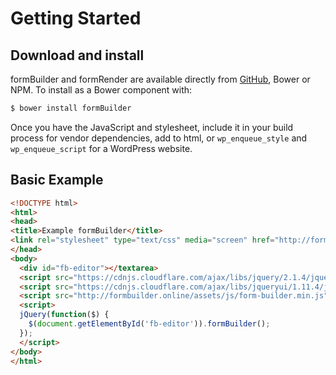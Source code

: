 # Getting Started

## Download and install
formBuilder and formRender are available directly from [GitHub](https://github.com/kevinchappell/formBuilder/tree/master/dist), Bower or NPM.
To install as a Bower component with:
```bash
$ bower install formBuilder
```

Once you have the JavaScript and stylesheet, include it in your build process for vendor dependencies, add to html, or `wp_enqueue_style` and `wp_enqueue_script` for a WordPress website.

## Basic Example
```html
<!DOCTYPE html>
<html>
<head>
<title>Example formBuilder</title>
<link rel="stylesheet" type="text/css" media="screen" href="http://formbuilder.online/assets/css/form-builder.min.css">
</head>
<body>
  <div id="fb-editor"></textarea>
  <script src="https://cdnjs.cloudflare.com/ajax/libs/jquery/2.1.4/jquery.min.js"></script>
  <script src="https://cdnjs.cloudflare.com/ajax/libs/jqueryui/1.11.4/jquery-ui.min.js"></script>
  <script src="http://formbuilder.online/assets/js/form-builder.min.js"></script>
  <script>
  jQuery(function($) {
    $(document.getElementById('fb-editor')).formBuilder();
  });
  </script>
</body>
</html>
```


